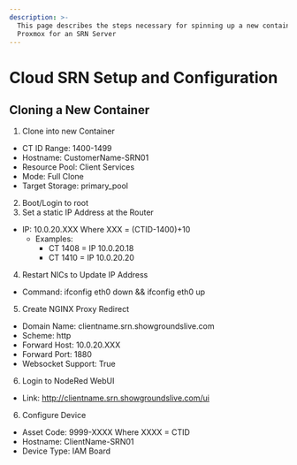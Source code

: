 ```yaml
---
description: >-
  This page describes the steps necessary for spinning up a new container in
  Proxmox for an SRN Server
---
```


# Cloud SRN Setup and Configuration

## Cloning a New Container

1. Clone into new Container

* &#x20;CT ID Range: 1400-1499&#x20;
* Hostname: CustomerName-SRN01&#x20;
* Resource Pool: Client Services&#x20;
* Mode: Full Clone&#x20;
* Target Storage: primary\_pool

2. Boot/Login to root
3. Set a static IP Address at the Router&#x20;

* IP: 10.0.20.XXX Where XXX = (CTID-1400)+10
  * &#x20;Examples:&#x20;
    * CT 1408 = IP 10.0.20.18&#x20;
    * CT 1410 = IP 10.0.20.20

4. Restart NICs to Update IP Address&#x20;

* Command: ifconfig eth0 down && ifconfig eth0 up

5. Create NGINX Proxy Redirect&#x20;

* Domain Name: clientname.srn.showgroundslive.com&#x20;
* Scheme: http&#x20;
* Forward Host: 10.0.20.XXX&#x20;
* Forward Port: 1880&#x20;
* Websocket Support: True

6. Login to NodeRed WebUI&#x20;

* Link: http://clientname.srn.showgroundslive.com/ui

6. Configure Device&#x20;

* Asset Code: 9999-XXXX Where XXXX = CTID
* Hostname: ClientName-SRN01&#x20;
* Device Type: IAM Board

